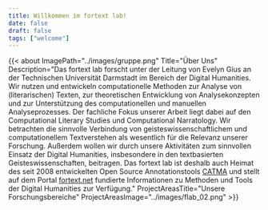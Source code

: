 ```yaml
---
title: Willkommen im fortext lab!
date: false
draft: false
tags: ["welcome"]
---
```



{{< about
    ImagePath="../images/gruppe.png"
    Title="Über Uns"
    Description="Das fortext lab forscht unter der Leitung von Evelyn Gius an der Technischen Universität Darmstadt im Bereich der Digital Humanities. Wir nutzen und entwickeln computationelle Methoden zur Analyse von (literarischen) Texten, zur theoretischen Entwicklung von Analysekonzepten und zur Unterstützung des computationellen und manuellen Analyseprozesses. Der fachliche Fokus unserer Arbeit liegt dabei auf den Computational Literary Studies und Computational Narratology. Wir betrachten die sinnvolle Verbindung von geisteswissenschaftlichem und computationellem Textverstehen als wesentlich für die Relevanz unserer Forschung. Außerdem wollen wir durch unsere Aktivitäten zum sinnvollen Einsatz der Digital Humanities, insbesondere in den textbasierten Geisteswissenschaften, beitragen. Das fortext lab ist deshalb auch Heimat des seit 2008 entwickelten Open Source Annotationstools [CATMA](https://catma.de) und stellt auf dem Portal [fortext.net](https://fortext.net) fundierte Informationen zu Methoden und Tools der Digital Humanities zur Verfügung."
    ProjectAreasTitle="Unsere Forschungsbereiche"
    ProjectAreasImage="../images/flab_02.png" >}}

